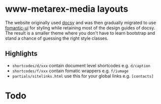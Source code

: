 # www-metarex-media layouts

The website originally used [docsy](https://www.docsy.dev/) and was then
gradually migrated to use [fomantic-ui](https://fomantic-ui.com) for styling
while retaining most of the design guides of docsy. The result is a smaller
theme where you don't have to learn bootstrap and stand a chance of guessing the
right style classes.

## Highlights

* `shortcodes/d/xxx` contain document level shortcodes e.g. `d/caption`
* `shortcodes/f/xxx` contain fomatic wrappers e.g. `f/iumage`
* `partials/sitelinks.html` use this for your global links e.g. `[contacts]`

# Todo